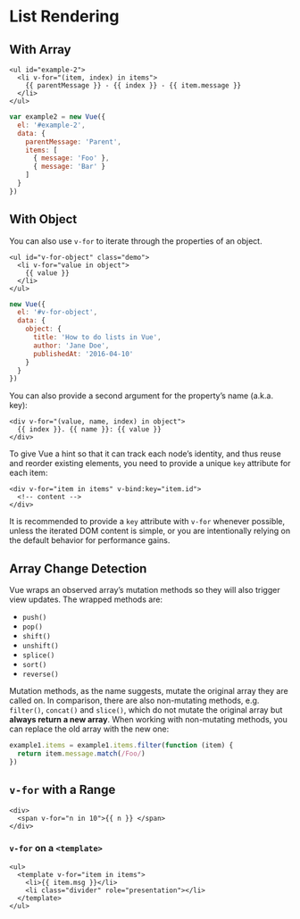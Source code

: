 # List Rendering

## With Array

```markup
<ul id="example-2">
  <li v-for="(item, index) in items">
    {{ parentMessage }} - {{ index }} - {{ item.message }}
  </li>
</ul>
```

```javascript
var example2 = new Vue({
  el: '#example-2',
  data: {
    parentMessage: 'Parent',
    items: [
      { message: 'Foo' },
      { message: 'Bar' }
    ]
  }
})
```

## With Object

&#x20;You can also use `v-for` to iterate through the properties of an object.

```markup
<ul id="v-for-object" class="demo">
  <li v-for="value in object">
    {{ value }}
  </li>
</ul>
```

```javascript
new Vue({
  el: '#v-for-object',
  data: {
    object: {
      title: 'How to do lists in Vue',
      author: 'Jane Doe',
      publishedAt: '2016-04-10'
    }
  }
})
```

You can also provide a second argument for the property’s name (a.k.a. key):

```markup
<div v-for="(value, name, index) in object">
  {{ index }}. {{ name }}: {{ value }}
</div>
```

&#x20;To give Vue a hint so that it can track each node’s identity, and thus reuse and reorder existing elements, you need to provide a unique `key` attribute for each item:

```markup
<div v-for="item in items" v-bind:key="item.id">
  <!-- content -->
</div>
```

&#x20;It is recommended to provide a `key` attribute with `v-for` whenever possible, unless the iterated DOM content is simple, or you are intentionally relying on the default behavior for performance gains.

## Array Change Detection



Vue wraps an observed array’s mutation methods so they will also trigger view updates. The wrapped methods are:

* `push()`
* `pop()`
* `shift()`
* `unshift()`
* `splice()`
* `sort()`
* `reverse()`

&#x20;Mutation methods, as the name suggests, mutate the original array they are called on. In comparison, there are also non-mutating methods, e.g. `filter()`, `concat()` and `slice()`, which do not mutate the original array but **always return a new array**. When working with non-mutating methods, you can replace the old array with the new one:

```javascript
example1.items = example1.items.filter(function (item) {
  return item.message.match(/Foo/)
})
```

## `v-for` with a Range

```markup
<div>
  <span v-for="n in 10">{{ n }} </span>
</div>
```

### `v-for` on a `<template>` <a href="#v-for-on-a-lt-template-gt" id="v-for-on-a-lt-template-gt"></a>

```markup
<ul>
  <template v-for="item in items">
    <li>{{ item.msg }}</li>
    <li class="divider" role="presentation"></li>
  </template>
</ul>
```

